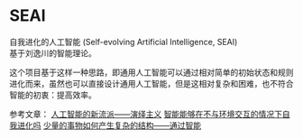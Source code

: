 # SEAI
自我进化的人工智能 (Self-evolving Artificial Intelligence, SEAI)  
基于刘逸川的智能理论。

这个项目基于这样一种思路，即通用人工智能可以通过相对简单的初始状态和规则进化而来，虽然也可以直接设计通用人工智能，但是这相对复杂和困难，也不符合智能的初衷：提高效率。

参考文章：
[人工智能的新流派——演绎主义](https://zhuanlan.zhihu.com/p/714750458)
[智能能够在不与环境交互的情况下自我进化吗](https://zhuanlan.zhihu.com/p/713942025)
[少量的事物如何产生复杂的结构——通过智能](https://zhuanlan.zhihu.com/p/711301581)
